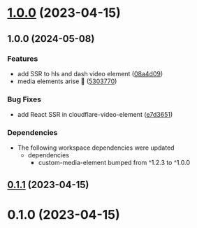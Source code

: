 # [1.0.0](https://github.com/luwes/dash-video-element/compare/v0.1.1...v1.0.0) (2023-04-15)



## 1.0.0 (2024-05-08)


### Features

* add SSR to hls and dash video element ([08a4d09](https://github.com/muxinc/media-elements/commit/08a4d09c7a514e9d22a74a9b21abf7df2c27298d))
* media elements arise 🌱 ([5303770](https://github.com/muxinc/media-elements/commit/530377067b9d87b464b3c4eadc93c6b210deac56))


### Bug Fixes

* add React SSR in cloudflare-video-element ([e7d3651](https://github.com/muxinc/media-elements/commit/e7d36517ce2682a6642e3dbcb2e48875678d53bd))


### Dependencies

* The following workspace dependencies were updated
  * dependencies
    * custom-media-element bumped from ^1.2.3 to ^1.0.0

## [0.1.1](https://github.com/luwes/dash-video-element/compare/v0.1.0...v0.1.1) (2023-04-15)



# 0.1.0 (2023-04-15)
